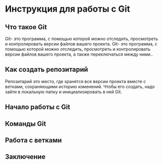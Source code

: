 # Инструкция для работы с Git

## Что такое Git
Git- это программа, с помощью которой можно отследить, просмотреть и контролировать версии файлов вашего проекта.
Git- это программа, с помощью которой можно отследить, просмотреть и контролировать версии файлов вашего проекта, а также переключаться между ними..

## Как создать репозитарий
Репозитарий это место, где хранятся все версии проекта вместе с ветками, сохраняющими историю изменений.
Чтобы его создать, надо зайти в локальную папку и инициализировать в ней Git.

## Начало работы с Git

## Команды Git

## Работа с ветками

## Заключение

